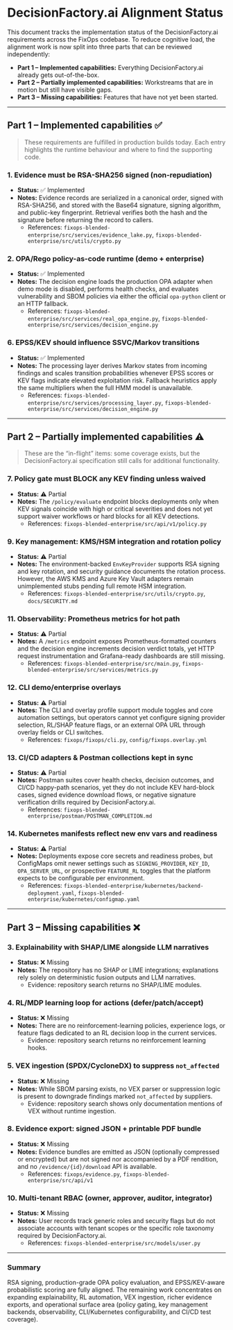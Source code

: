 # DecisionFactory.ai Alignment Status

This document tracks the implementation status of the DecisionFactory.ai requirements across the FixOps codebase. To reduce cognitive load, the alignment work is now split into three parts that can be reviewed independently:

- **Part 1 – Implemented capabilities:** Everything DecisionFactory.ai already gets out-of-the-box.
- **Part 2 – Partially implemented capabilities:** Workstreams that are in motion but still have visible gaps.
- **Part 3 – Missing capabilities:** Features that have not yet been started.

---

## Part 1 – Implemented capabilities ✅

> These requirements are fulfilled in production builds today. Each entry highlights the runtime behaviour and where to find the supporting code.

### 1. Evidence must be RSA-SHA256 signed (non-repudiation)
- **Status:** ✅ Implemented
- **Notes:** Evidence records are serialized in a canonical order, signed with RSA-SHA256, and stored with the Base64 signature, signing algorithm, and public-key fingerprint. Retrieval verifies both the hash and the signature before returning the record to callers.
  - References: `fixops-blended-enterprise/src/services/evidence_lake.py`, `fixops-blended-enterprise/src/utils/crypto.py`

### 2. OPA/Rego policy-as-code runtime (demo + enterprise)
- **Status:** ✅ Implemented
- **Notes:** The decision engine loads the production OPA adapter when demo mode is disabled, performs health checks, and evaluates vulnerability and SBOM policies via either the official `opa-python` client or an HTTP fallback.
  - References: `fixops-blended-enterprise/src/services/real_opa_engine.py`, `fixops-blended-enterprise/src/services/decision_engine.py`

### 6. EPSS/KEV should influence SSVC/Markov transitions
- **Status:** ✅ Implemented
- **Notes:** The processing layer derives Markov states from incoming findings and scales transition probabilities whenever EPSS scores or KEV flags indicate elevated exploitation risk. Fallback heuristics apply the same multipliers when the full HMM model is unavailable.
  - References: `fixops-blended-enterprise/src/services/processing_layer.py`, `fixops-blended-enterprise/src/services/decision_engine.py`

---

## Part 2 – Partially implemented capabilities ⚠️

> These are the “in-flight” items: some coverage exists, but the DecisionFactory.ai specification still calls for additional functionality.

### 7. Policy gate must BLOCK any KEV finding unless waived
- **Status:** ⚠️ Partial
- **Notes:** The `/policy/evaluate` endpoint blocks deployments only when KEV signals coincide with high or critical severities and does not yet support waiver workflows or hard blocks for all KEV detections.
  - References: `fixops-blended-enterprise/src/api/v1/policy.py`

### 9. Key management: KMS/HSM integration and rotation policy
- **Status:** ⚠️ Partial
- **Notes:** The environment-backed `EnvKeyProvider` supports RSA signing and key rotation, and security guidance documents the rotation process. However, the AWS KMS and Azure Key Vault adapters remain unimplemented stubs pending full remote HSM integration.
  - References: `fixops-blended-enterprise/src/utils/crypto.py`, `docs/SECURITY.md`

### 11. Observability: Prometheus metrics for hot path
- **Status:** ⚠️ Partial
- **Notes:** A `/metrics` endpoint exposes Prometheus-formatted counters and the decision engine increments decision verdict totals, yet HTTP request instrumentation and Grafana-ready dashboards are still missing.
  - References: `fixops-blended-enterprise/src/main.py`, `fixops-blended-enterprise/src/services/metrics.py`

### 12. CLI demo/enterprise overlays
- **Status:** ⚠️ Partial
- **Notes:** The CLI and overlay profile support module toggles and core automation settings, but operators cannot yet configure signing provider selection, RL/SHAP feature flags, or an external OPA URL through overlay fields or CLI switches.
  - References: `fixops/fixops/cli.py`, `config/fixops.overlay.yml`

### 13. CI/CD adapters & Postman collections kept in sync
- **Status:** ⚠️ Partial
- **Notes:** Postman suites cover health checks, decision outcomes, and CI/CD happy-path scenarios, yet they do not include KEV hard-block cases, signed evidence download flows, or negative signature verification drills required by DecisionFactory.ai.
  - References: `fixops-blended-enterprise/postman/POSTMAN_COMPLETION.md`

### 14. Kubernetes manifests reflect new env vars and readiness
- **Status:** ⚠️ Partial
- **Notes:** Deployments expose core secrets and readiness probes, but ConfigMaps omit newer settings such as `SIGNING_PROVIDER`, `KEY_ID`, `OPA_SERVER_URL`, or prospective `FEATURE_RL` toggles that the platform expects to be configurable per environment.
  - References: `fixops-blended-enterprise/kubernetes/backend-deployment.yaml`, `fixops-blended-enterprise/kubernetes/configmap.yaml`

---

## Part 3 – Missing capabilities ❌

### 3. Explainability with SHAP/LIME alongside LLM narratives
- **Status:** ❌ Missing
- **Notes:** The repository has no SHAP or LIME integrations; explanations rely solely on deterministic fusion outputs and LLM narratives.
  - Evidence: repository search returns no SHAP/LIME modules.

### 4. RL/MDP learning loop for actions (defer/patch/accept)
- **Status:** ❌ Missing
- **Notes:** There are no reinforcement-learning policies, experience logs, or feature flags dedicated to an RL decision loop in the current services.
  - Evidence: repository search returns no reinforcement learning hooks.

### 5. VEX ingestion (SPDX/CycloneDX) to suppress `not_affected`
- **Status:** ❌ Missing
- **Notes:** While SBOM parsing exists, no VEX parser or suppression logic is present to downgrade findings marked `not_affected` by suppliers.
  - Evidence: repository search shows only documentation mentions of VEX without runtime ingestion.

### 8. Evidence export: signed JSON + printable PDF bundle
- **Status:** ❌ Missing
- **Notes:** Evidence bundles are emitted as JSON (optionally compressed or encrypted) but are not signed nor accompanied by a PDF rendition, and no `/evidence/{id}/download` API is available.
  - References: `fixops/evidence.py`, `fixops-blended-enterprise/src/api/v1`

### 10. Multi-tenant RBAC (owner, approver, auditor, integrator)
- **Status:** ❌ Missing
- **Notes:** User records track generic roles and security flags but do not associate accounts with tenant scopes or the specific role taxonomy required by DecisionFactory.ai.
  - References: `fixops-blended-enterprise/src/models/user.py`

---

### Summary
RSA signing, production-grade OPA policy evaluation, and EPSS/KEV-aware probabilistic scoring are fully aligned. The remaining work concentrates on expanding explainability, RL automation, VEX ingestion, richer evidence exports, and operational surface area (policy gating, key management backends, observability, CLI/Kubernetes configurability, and CI/CD test coverage).
